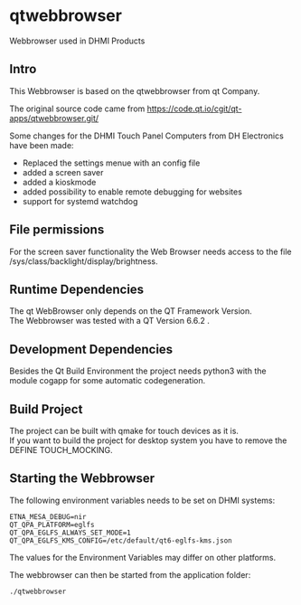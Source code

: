 # qtwebbrowser
Webbrowser used in DHMI Products

## Intro
This Webbrowser is based on the qtwebbrowser from qt Company.

The original source code came from https://code.qt.io/cgit/qt-apps/qtwebbrowser.git/

Some changes for the DHMI Touch Panel Computers from DH Electronics have been made:
  * Replaced the settings menue with an config file
  * added a screen saver
  * added a kioskmode
  * added possibility to enable remote debugging for websites
  * support for systemd watchdog

## File permissions
For the screen saver functionality the Web Browser needs access to the file /sys/class/backlight/display/brightness.

## Runtime Dependencies
The qt WebBrowser only depends on the QT Framework Version.  
The Webbrowser was tested with a QT Version 6.6.2 .

## Development Dependencies
Besides the Qt Build Environment the project needs python3 with the module cogapp for some automatic codegeneration.

## Build Project
The project can be built with qmake for touch devices as it is.  
If you want to build the project for desktop system you have to remove the DEFINE TOUCH_MOCKING.

## Starting the Webbrowser
The following environment variables needs to be set on DHMI systems:

```console
ETNA_MESA_DEBUG=nir
QT_QPA_PLATFORM=eglfs
QT_QPA_EGLFS_ALWAYS_SET_MODE=1
QT_QPA_EGLFS_KMS_CONFIG=/etc/default/qt6-eglfs-kms.json
```

The values for the Environment Variables may differ on other platforms.

The webbrowser can then be started from the application folder:
```console
./qtwebbrowser
```
